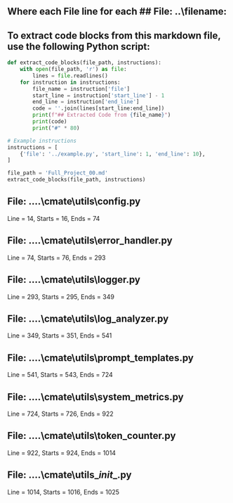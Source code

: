 ## Where each File line for each ## File: ..\filename: 

## To extract code blocks from this markdown file, use the following Python script:

```python
def extract_code_blocks(file_path, instructions):
    with open(file_path, 'r') as file:
        lines = file.readlines()
    for instruction in instructions:
        file_name = instruction['file']
        start_line = instruction['start_line'] - 1
        end_line = instruction['end_line']
        code = ''.join(lines[start_line:end_line])
        print(f"## Extracted Code from {file_name}")
        print(code)
        print("#" * 80)

# Example instructions
instructions = [
    {'file': '../example.py', 'start_line': 1, 'end_line': 10},
]

file_path = 'Full_Project_00.md'
extract_code_blocks(file_path, instructions)
```

## File: ..\..\cmate\utils\config.py
Line = 14, Starts = 16, Ends = 74

## File: ..\..\cmate\utils\error_handler.py
Line = 74, Starts = 76, Ends = 293

## File: ..\..\cmate\utils\logger.py
Line = 293, Starts = 295, Ends = 349

## File: ..\..\cmate\utils\log_analyzer.py
Line = 349, Starts = 351, Ends = 541

## File: ..\..\cmate\utils\prompt_templates.py
Line = 541, Starts = 543, Ends = 724

## File: ..\..\cmate\utils\system_metrics.py
Line = 724, Starts = 726, Ends = 922

## File: ..\..\cmate\utils\token_counter.py
Line = 922, Starts = 924, Ends = 1014

## File: ..\..\cmate\utils\__init__.py
Line = 1014, Starts = 1016, Ends = 1025

